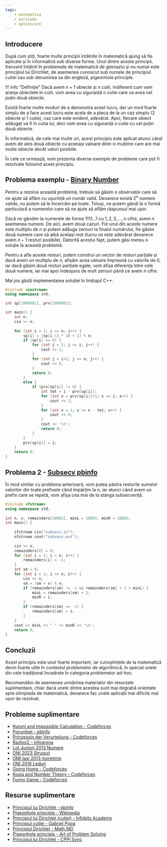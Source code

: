 ```yaml
---
tags:
    - matematica
    - perioada
    - optimizare
---
```


## Introducere

După cum știți, foarte multe principii întâlnite în matematică ajung să fie aplicate și în informatică sub diverse forme. Unul dintre aceste principii, frecvent întâlnit în problemele de matematică de gimnaziu și nu numai este principiul lui Dirichlet, de asemenea cunoscut sub numele de principiul cutiei sau sub denumirea sa din engleză, pigeonhole principle.

!!! info "Definiție"
    Dacă avem $n+1$ obiecte și $n$ cutii, indiferent cum vom aranja obiectele în cutii, vom avea cu siguranță o cutie care va avea cel puțin două obiecte. 

Există foarte multe moduri de a demonstra acest lucru, dar un mod foarte simplu de a face acest lucru este acela de a pleca de la un caz simplu ($2$ obiecte și $1$ cutie), caz care este evident, adevărat. Apoi, fiecare obiect adăugat va fi în cutia lui, deci vom avea cu siguranță o cutie cu cel puțin două obiecte. 

În informatică, de cele mai multe ori, acest principiu este aplicat atunci când avem de ales două obiecte cu aceeași valoare dintr-o mulțime care are mai multe obiecte decât valori posibile. 

În cele ce urmează, vom prezenta diverse exemple de probleme care pot fi rezolvate folosind acest principiu.

## Problema exemplu - [Binary Number](https://kilonova.ro/problems/3271/)

Pentru a rezolva această problemă, trebuie să găsim o observație care să ne ajute să aflăm cu ușurință un număr valid. Deoarece există $2^n$ numere valide, nu putem să le încercăm pe toate. Totuși, ne putem gândi la o formă particulară a numerelor care să ne ajute să aflăm răspunsul mai ușor. 

Dacă ne gândim la numerele de forma $1111\dots1$ cu $1, 2, 3, \dots, n$ cifre, avem $n$ asemenea numere. De aici, avem două cazuri. Fie unul din aceste numere este multiplu de $n$ și putem adăuga zerouri la finalul numărului, fie găsim două numere care să aibă același rest (lucru ce este adevărat deoarece avem $n-1$ resturi posibile). Datorită acestui fapt, putem găsi mereu o soluție la această problemă.

Pentru a afla aceste resturi, putem construi un vector de resturi parțiale și dacă avem un multiplu de $n$, afișăm acea valoare împreună cu valorile de $0$, iar dacă găsim două resturi parțiale egale, vom afișa diferența între cele două numere, iar mai apoi îndeajuns de mult zerouri până ce avem $n$ cifre.

Mai jos găsiți implementarea soluției în limbajul C++.

```cpp
#include <iostream>
using namespace std;

int sp[1000001], prv[1000001];

int main() {
    int n;
    cin >> n;
    
    for (int i = 1; i <= n; i++) {
        sp[i] = (sp[i-1] * 10 + 1) % n;
        if (sp[i] == 0) {
            for (int j = 1; j <= i; j++) {
                cout << 1;
            }
            for (int j = i+1; j <= n; j++) {
                cout << 0;
            }
            return 0;
        }
        else {
            if (prv[sp[i]] != 0) {
                int tot = i - prv[sp[i]];
                for (int x = prv[sp[i]]+1; x <= i; x++) {
                    cout << 1;
                }
                for (int x = 1; x <= n - tot; x++) {
                    cout << 0;
                }
                cout << '\n';
                return 0;
            }
        }
        prv[sp[i]] = i;
    }
    return 0;
}
```

## Problema 2 - [Subsecv pbinfo](https://www.pbinfo.ro/probleme/1262/subsecv)

În mod similar cu problema anterioară, vom putea păstra resturile sumelor valorilor din toate prefixele când împărțim la $n$, iar atunci când avem un prefix care se repetă, vom afișa cea mai de la stânga subsecvență.

```cpp
#include <fstream>
using namespace std;
    
int n, v, remainders[10002], minL = 10001, minR = 10001;
int main() {
    
    ifstream cin("subsecv.in");
    ofstream cout("subsecv.out");
    
    cin >> n;
    remainders[0] = 0;
    for (int i = 1; i < n; i++) {
        remainders[i] = -1;
    }
    int sm = 0;
    for (int i = 1; i <= n; i++) {
        cin >> v;
        sm = (sm + v) % n;
        if (remainders[sm] != -1 && remainders[sm] + 1 < minL) {
            minL = remainders[sm] + 1;
            minR = i;
        }
        if (remainders[sm] == -1) {
            remainders[sm] = i;
        }
    }
    cout << minL << " " << minR << '\n';
    return 0;
}
```

## Concluzii

Acest principiu este unul foarte important, iar cunoștințele de la matematică devin foarte utile în contextul problemelor de algoritmică, în special unele din cele tradițional încadrate în categoria problemelor ad-hoc. 

Recomandăm de asemenea urmărirea materialor din resursele suplimentare, chiar dacă unele dintre acestea sunt mai degrabă orientate spre olimpiada de matematică, deoarece fac unele aplicații mai dificile mai ușor de rezolvat. 

## Probleme suplimentare

* [Kuroni and Impossible Calculation - Codeforces](https://codeforces.com/contest/1305/problem/C)
* [Porumbei - pbinfo](https://www.pbinfo.ro/probleme/2059/porumbei)
* [Prinzessin der Verurteilung - Codeforces](https://codeforces.com/contest/1536/problem/B)
* [Razboi2 - infoarena](https://www.infoarena.ro/problema/razboi2)
* [Lot Juniori 2013 Numere](https://kilonova.ro/problems/1723)
* [ONI 2023 Struguri](https://kilonova.ro/problems/543/)
* [OMI Iasi 2013 moretime](https://www.pbinfo.ro/probleme/2105/moretime)
* [ONI 2016 Leduri](https://kilonova.ro/problems/1476)
* [Going Home - Codeforces](https://codeforces.com/contest/1501/problem/C)
* [Koxia and Number Theory - Codeforces](https://codeforces.com/contest/1770/problem/C)
* [Funny Game - Codeforces](https://codeforces.com/contest/1994/problem/D)

## Resurse suplimentare

* [Principiul lui Dirichlet - pbinfo](https://www.pbinfo.ro/articole/5796/principiul-lui-dirichlet)
* [Pigeonhole principle - Wikipedia](https://en.wikipedia.org/wiki/Pigeonhole_principle)
* [Principiul lui Dirichlet (cutiei) - Infobits Academy](https://www.infobits.ro/docs/principiul_lui_dirichlet.pdf)
* [Principiul cutiei - Gabriel Popa](https://pregatirematematicaolimpiadejuniori.wordpress.com/wp-content/uploads/2016/07/g-popa-principiul-cutiei.pdf)
* [Principiul Dirichlet - Math.MD](https://www.math.md/school/competitiva/dirichlet/dirich.html)
* [Pigeonhole principle - Art of Problem Solving](https://artofproblemsolving.com/wiki/index.php/Pigeonhole_Principle)
* [Principiul lui Dirichlet - CPPI Sync](https://cppi.sync.ro/materia/principiul_lui_dirichlet.html)